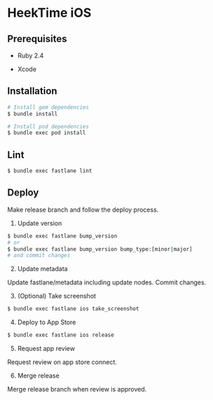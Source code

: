 HeekTime iOS
===

## Prerequisites

- Ruby 2.4

- Xcode


## Installation

```bash
# Install gem dependencies
$ bundle install

# Install pod dependencies
$ bundle exec pod install
```


## Lint

```bash
$ bundle exec fastlane lint
```


## Deploy

Make release branch and follow the deploy process.

1. Update version

```bash
$ bundle exec fastlane bump_version
# or
$ bundle exec fastlane bump_version bump_type:[minor|major]
# and commit changes
```

2. Update metadata

Update fastlane/metadata including update nodes. Commit changes.

3. (Optional) Take screenshot

```bash
$ bundle exec fastlane ios take_screenshot
```

4. Deploy to App Store

```bash
$ bundle exec fastlane ios release
```

5. Request app review

Request review on app store connect.

6. Merge release

Merge release branch when review is approved.
